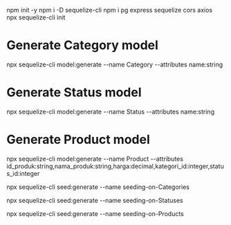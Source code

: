 npm init -y
npm i -D sequelize-cli
npm i pg express sequelize cors axios
npx sequelize-cli init

# Generate Category model

npx sequelize-cli model:generate --name Category --attributes name:string

# Generate Status model

npx sequelize-cli model:generate --name Status --attributes name:string

# Generate Product model

npx sequelize-cli model:generate --name Product --attributes id_produk:string,nama_produk:string,harga:decimal,kategori_id:integer,status_id:integer

npx sequelize-cli seed:generate --name seeding-on-Categories

npx sequelize-cli seed:generate --name seeding-on-Statuses

npx sequelize-cli seed:generate --name seeding-on-Products

